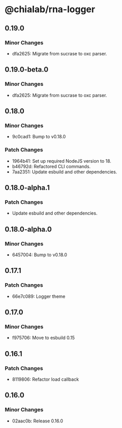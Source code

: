 # @chialab/rna-logger

## 0.19.0

### Minor Changes

-   dfa2625: Migrate from sucrase to oxc parser.

## 0.19.0-beta.0

### Minor Changes

-   dfa2625: Migrate from sucrase to oxc parser.

## 0.18.0

### Minor Changes

-   9c0cad1: Bump to v0.18.0

### Patch Changes

-   1964b41: Set up required NodeJS version to 18.
-   b46792d: Refactored CLI commands.
-   7aa2351: Update esbuild and other dependencies.

## 0.18.0-alpha.1

### Patch Changes

-   Update esbuild and other dependencies.

## 0.18.0-alpha.0

### Minor Changes

-   6457004: Bump to v0.18.0

## 0.17.1

### Patch Changes

-   66e7c089: Logger theme

## 0.17.0

### Minor Changes

-   f975706: Move to esbuild 0.15

## 0.16.1

### Patch Changes

-   8119806: Refactor load callback

## 0.16.0

### Minor Changes

-   02aac0b: Release 0.16.0

